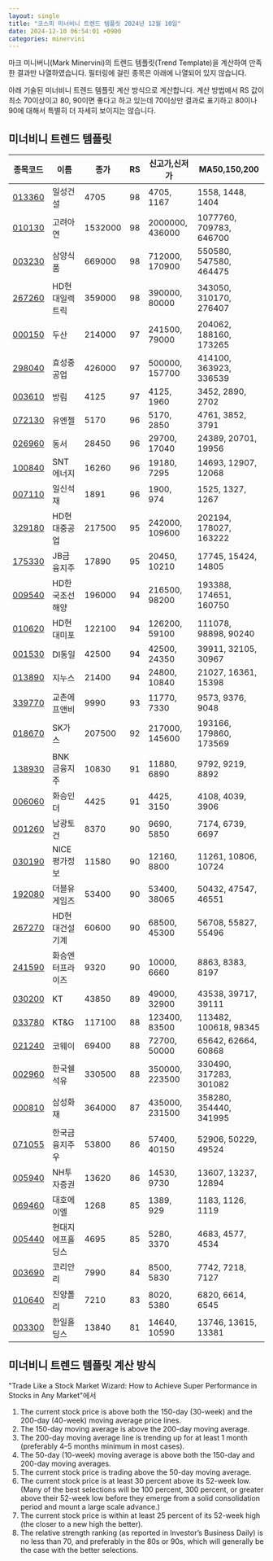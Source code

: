 ```yaml
---
layout: single
title: "코스피 미너비니 트렌드 템플릿 2024년 12월 10일"
date: 2024-12-10 06:54:01 +0900
categories: minervini
---
```

마크 미니버니(Mark Minervini)의 트렌드 템플릿(Trend Template)을 계산하여 만족한 결과만 나열하였습니다. 필터링에 걸린 종목은 아래에 나열되어 있지 않습니다.

아래 기술된 미너비니 트렌드 템플릿 계산 방식으로 계산합니다. 계산 방법에서 RS 값이 최소 70이상이고 80, 90이면 좋다고 하고 있는데 70이상만 결과로 표기하고 80이나 90에 대해서 특별히 더 자세히 보이지는 않습니다.

## 미너비니 트렌드 템플릿

|종목코드|이름|종가|RS|신고가,신저가|MA50,150,200|
|------|---|---|--|---------|------------|
|[013360](https://finance.daum.net/quotes/A013360)|일성건설|4705|98|4705, 1167|1558, 1448, 1404|
|[010130](https://finance.daum.net/quotes/A010130)|고려아연|1532000|98|2000000, 436000|1077760, 709783, 646700|
|[003230](https://finance.daum.net/quotes/A003230)|삼양식품|669000|98|712000, 170900|550580, 547580, 464475|
|[267260](https://finance.daum.net/quotes/A267260)|HD현대일렉트릭|359000|98|390000, 80000|343050, 310170, 276407|
|[000150](https://finance.daum.net/quotes/A000150)|두산|214000|97|241500, 79000|204062, 188160, 173265|
|[298040](https://finance.daum.net/quotes/A298040)|효성중공업|426000|97|500000, 157700|414100, 363923, 336539|
|[003610](https://finance.daum.net/quotes/A003610)|방림|4125|97|4125, 1960|3452, 2890, 2702|
|[072130](https://finance.daum.net/quotes/A072130)|유엔젤|5170|96|5170, 2850|4761, 3852, 3791|
|[026960](https://finance.daum.net/quotes/A026960)|동서|28450|96|29700, 17040|24389, 20701, 19956|
|[100840](https://finance.daum.net/quotes/A100840)|SNT에너지|16260|96|19180, 7295|14693, 12907, 12068|
|[007110](https://finance.daum.net/quotes/A007110)|일신석재|1891|96|1900, 974|1525, 1327, 1267|
|[329180](https://finance.daum.net/quotes/A329180)|HD현대중공업|217500|95|242000, 109600|202194, 178027, 163222|
|[175330](https://finance.daum.net/quotes/A175330)|JB금융지주|17890|95|20450, 10210|17745, 15424, 14805|
|[009540](https://finance.daum.net/quotes/A009540)|HD한국조선해양|196000|94|216500, 98200|193388, 174651, 160750|
|[010620](https://finance.daum.net/quotes/A010620)|HD현대미포|122100|94|126200, 59100|111078, 98898, 90240|
|[001530](https://finance.daum.net/quotes/A001530)|DI동일|42500|94|42500, 24350|39911, 32105, 30967|
|[013890](https://finance.daum.net/quotes/A013890)|지누스|21400|94|24800, 10840|21027, 16361, 15398|
|[339770](https://finance.daum.net/quotes/A339770)|교촌에프앤비|9990|93|11770, 7330|9573, 9376, 9048|
|[018670](https://finance.daum.net/quotes/A018670)|SK가스|207500|92|217000, 145600|193166, 179860, 173569|
|[138930](https://finance.daum.net/quotes/A138930)|BNK금융지주|10830|91|11880, 6890|9792, 9219, 8892|
|[006060](https://finance.daum.net/quotes/A006060)|화승인더|4425|91|4425, 3150|4108, 4039, 3906|
|[001260](https://finance.daum.net/quotes/A001260)|남광토건|8370|90|9690, 5850|7174, 6739, 6697|
|[030190](https://finance.daum.net/quotes/A030190)|NICE평가정보|11580|90|12160, 8800|11261, 10806, 10724|
|[192080](https://finance.daum.net/quotes/A192080)|더블유게임즈|53400|90|53400, 38065|50432, 47547, 46551|
|[267270](https://finance.daum.net/quotes/A267270)|HD현대건설기계|60600|90|68500, 45300|56708, 55827, 55496|
|[241590](https://finance.daum.net/quotes/A241590)|화승엔터프라이즈|9320|90|10000, 6660|8863, 8383, 8197|
|[030200](https://finance.daum.net/quotes/A030200)|KT|43850|89|49000, 32900|43538, 39717, 39111|
|[033780](https://finance.daum.net/quotes/A033780)|KT&G|117100|88|123400, 83500|113482, 100618, 98345|
|[021240](https://finance.daum.net/quotes/A021240)|코웨이|69400|88|72700, 50000|65642, 62664, 60868|
|[002960](https://finance.daum.net/quotes/A002960)|한국쉘석유|330500|88|350000, 223500|330490, 317283, 301082|
|[000810](https://finance.daum.net/quotes/A000810)|삼성화재|364000|87|435000, 231500|358280, 354440, 341995|
|[071055](https://finance.daum.net/quotes/A071055)|한국금융지주우|53800|86|57400, 40150|52906, 50229, 49524|
|[005940](https://finance.daum.net/quotes/A005940)|NH투자증권|13620|86|14530, 9730|13607, 13237, 12894|
|[069460](https://finance.daum.net/quotes/A069460)|대호에이엘|1268|85|1389, 929|1183, 1126, 1119|
|[005440](https://finance.daum.net/quotes/A005440)|현대지에프홀딩스|4695|85|5280, 3370|4683, 4577, 4534|
|[003690](https://finance.daum.net/quotes/A003690)|코리안리|7990|84|8500, 5830|7742, 7218, 7127|
|[010640](https://finance.daum.net/quotes/A010640)|진양폴리|7210|83|8020, 5380|6820, 6614, 6545|
|[003300](https://finance.daum.net/quotes/A003300)|한일홀딩스|13840|81|14640, 10590|13746, 13615, 13381|

## 미너비니 트렌드 템플릿 계산 방식

"Trade Like a Stock Market Wizard: How to Achieve Super Performance in Stocks in Any Market"에서

 1. The current stock price is above both the 150-day (30-week) and the 200-day (40-week) moving average price lines.
 1. The 150-day moving average is above the 200-day moving average.
 1. The 200-day moving average line is trending up for at least 1 month (preferably 4–5 months minimum in most cases).
 1. The 50-day (10-week) moving average is above both the 150-day and 200-day moving averages.
 1. The current stock price is trading above the 50-day moving average.
 1. The current stock price is at least 30 percent above its 52-week low. (Many of the best selections will be 100 percent, 300 percent, or greater above their 52-week low before they emerge from a solid consolidation period and mount a large scale advance.)
 1. The current stock price is within at least 25 percent of its 52-week high (the closer to a new high the better).
 1. The relative strength ranking (as reported in Investor’s Business Daily) is no less than 70, and preferably in the 80s or 90s, which will generally be the case with the better selections.

